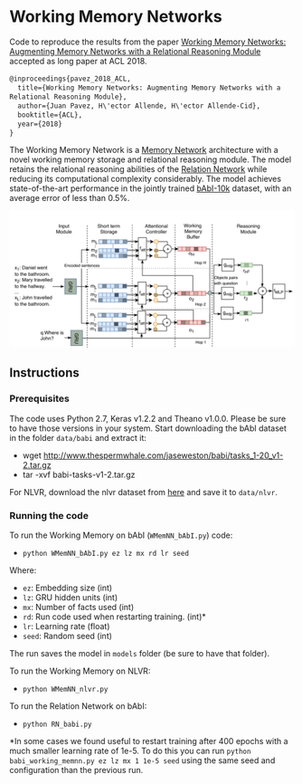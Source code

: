 # Working Memory Networks
Code to reproduce the results from the paper [Working Memory Networks: Augmenting Memory Networks with a Relational Reasoning Module]() accepted as long paper at ACL 2018.

```
@inproceedings{pavez_2018_ACL,
  title={Working Memory Networks: Augmenting Memory Networks with a Relational Reasoning Module},
  author={Juan Pavez, H\'ector Allende, H\'ector Allende-Cid},
  booktitle={ACL},
  year={2018}
}
```
The Working Memory Network is a [Memory Network](https://arxiv.org/abs/1503.08895) architecture with a novel working memory storage and relational reasoning module.
The model retains the relational reasoning abilities of the [Relation Network](https://arxiv.org/abs/1706.01427) while reducing its computational complexity considerably. The model achieves state-of-the-art performance in the jointly trained [bAbI-10k](https://arxiv.org/abs/1502.05698) dataset, with an average error of less than 0.5%.

![](/plots/paper/working_memory_networks.png)

## Instructions

### Prerequisites

The code uses Python 2.7, Keras v1.2.2 and Theano v1.0.0. Please be sure to have those versions in your system.
Start downloading the bAbI dataset in the folder `data/babi` and extract it:
- wget http://www.thespermwhale.com/jaseweston/babi/tasks_1-20_v1-2.tar.gz
- tar -xvf babi-tasks-v1-2.tar.gz

For NLVR, download the nlvr dataset from [here](https://github.com/clic-lab/nlvr) and save it to `data/nlvr`.

### Running the code

To run the Working Memory on bAbI (```WMemNN_bAbI.py```) code:
- `python WMemNN_bAbI.py ez lz mx rd lr seed`

Where: 
- `ez`: Embedding size (int)
- `lz`: GRU hidden units (int)
- `mx`: Number of facts used (int)
- `rd`: Run code used when restarting training. (int)*
- `lr`: Learning rate (float)
- `seed`: Random seed (int)

The run saves the model in ```models``` folder (be sure to have that folder).

To run the Working Memory on NLVR:
- `python WMemNN_nlvr.py`

To run the Relation Network on bAbI:
- `python RN_babi.py`

*In some cases we found useful to restart training after 400 epochs with a much smaller learning rate of 1e-5. To do this you can run `python babi_working_memnn.py ez lz mx 1 1e-5 seed` using the same seed and configuration than the previous run.
